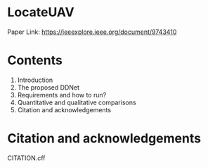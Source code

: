 # LocateUAV
Paper Link: https://ieeexplore.ieee.org/document/9743410

# Contents
1. Introduction
2. The proposed DDNet
3. Requirements and how to run?
4. Quantitative and qualitative comparisons
5. Citation and acknowledgements




# Citation and acknowledgements
CITATION.cff
